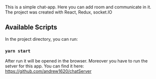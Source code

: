 This is a simple chat-app. Here you can add room and communicate in it.
The project was created with React, Redux, socket.IO

## Available Scripts

In the project directory, you can run:

### `yarn start`

After run it will be opened in the browser. Moreover you have to run the setver for this app. You can find it here: https://github.com/andrew1620/chatServer
